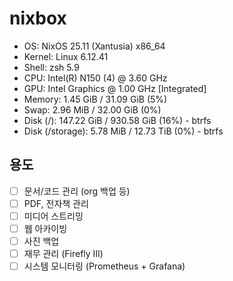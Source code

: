 # nixbox

- OS: NixOS 25.11 (Xantusia) x86_64
- Kernel: Linux 6.12.41
- Shell: zsh 5.9
- CPU: Intel(R) N150 (4) @ 3.60 GHz
- GPU: Intel Graphics @ 1.00 GHz [Integrated]
- Memory: 1.45 GiB / 31.09 GiB (5%)
- Swap: 2.96 MiB / 32.00 GiB (0%)
- Disk (/): 147.22 GiB / 930.58 GiB (16%) - btrfs
- Disk (/storage): 5.78 MiB / 12.73 TiB (0%) - btrfs

## 용도

- [ ] 문서/코드 관리 (org 백업 등)
- [ ] PDF, 전자책 관리
- [ ] 미디어 스트리밍
- [ ] 웹 아카이빙
- [ ] 사진 백업
- [ ] 재무 관리 (Firefly III)
- [ ] 시스템 모니터링 (Prometheus + Grafana)

